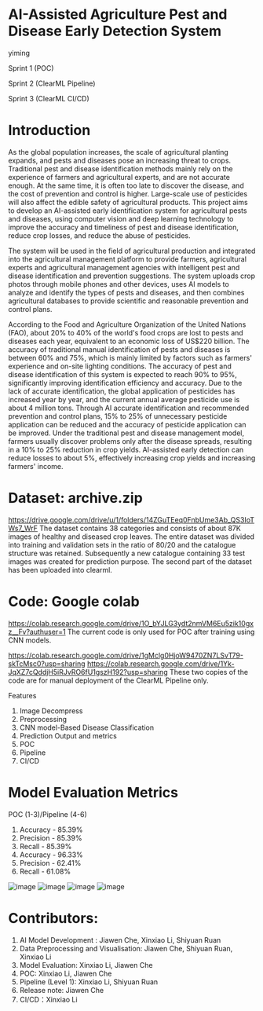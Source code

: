# AI-Assisted Agriculture Pest and Disease Early Detection System
yiming

Sprint 1 (POC)

Sprint 2 (ClearML Pipeline)

Sprint 3 (ClearML CI/CD)

# Introduction

As the global population increases, the scale of agricultural planting expands, and pests and diseases pose an increasing threat to crops. Traditional pest and disease identification methods mainly rely on the experience of farmers and agricultural experts, and are not accurate enough. At the same time, it is often too late to discover the disease, and the cost of prevention and control is higher. Large-scale use of pesticides will also affect the edible safety of agricultural products. This project aims to develop an AI-assisted early identification system for agricultural pests and diseases, using computer vision and deep learning technology to improve the accuracy and timeliness of pest and disease identification, reduce crop losses, and reduce the abuse of pesticides.

The system will be used in the field of agricultural production and integrated into the agricultural management platform to provide farmers, agricultural experts and agricultural management agencies with intelligent pest and disease identification and prevention suggestions. The system uploads crop photos through mobile phones and other devices, uses AI models to analyze and identify the types of pests and diseases, and then combines agricultural databases to provide scientific and reasonable prevention and control plans.

According to the Food and Agriculture Organization of the United Nations (FAO), about 20% to 40% of the world's food crops are lost to pests and diseases each year, equivalent to an economic loss of US$220 billion. The accuracy of traditional manual identification of pests and diseases is between 60% and 75%, which is mainly limited by factors such as farmers' experience and on-site lighting conditions. The accuracy of pest and disease identification of this system is expected to reach 90% to 95%, significantly improving identification efficiency and accuracy. Due to the lack of accurate identification, the global application of pesticides has increased year by year, and the current annual average pesticide use is about 4 million tons. Through AI accurate identification and recommended prevention and control plans, 15% to 25% of unnecessary pesticide application can be reduced and the accuracy of pesticide application can be improved. Under the traditional pest and disease management model, farmers usually discover problems only after the disease spreads, resulting in a 10% to 25% reduction in crop yields. AI-assisted early detection can reduce losses to about 5%, effectively increasing crop yields and increasing farmers' income.

# Dataset: archive.zip 
https://drive.google.com/drive/u/1/folders/14ZGuTEeq0FnbUme3Ab_QS3IoTWs7_WrF 
The dataset contains 38 categories and consists of about 87K images of healthy and diseased crop leaves. The entire dataset was divided into training and validation sets in the ratio of 80/20 and the catalogue structure was retained. Subsequently a new catalogue containing 33 test images was created for prediction purpose.
The second part of the dataset has been uploaded into clearml.

# Code: Google colab 
https://colab.research.google.com/drive/1O_bYJLG3ydt2nmVM6Eu5zik10gxz__Fv?authuser=1
The current code is only used for POC after training using CNN models.

https://colab.research.google.com/drive/1gMclg0HjoW9470ZN7LSvT79-skTcMsc0?usp=sharing
https://colab.research.google.com/drive/1Yk-JqXZ7cQddjH5iRJvRO6fU1gszH192?usp=sharing
These two copies of the code are for manual deployment of the ClearML Pipeline only.


Features
1. Image Decompress
2. Preprocessing
3. CNN model-Based Disease Classification
4. Prediction Output and metrics
5. POC
6. Pipeline
7. CI/CD

# Model Evaluation Metrics
POC (1-3)/Pipeline (4-6)
1. Accuracy - 85.39%
2. Precision - 85.39%
3. Recall - 85.39%
4. Accuracy - 96.33%
5. Precision - 62.41%
6. Recall - 61.08%


![image](https://github.com/user-attachments/assets/6025ff74-717e-432d-8d91-66ef9b6ffbef)
![image](https://github.com/user-attachments/assets/05955bad-e0e3-4f6a-9edf-045ad69b5be7)
![image](https://github.com/user-attachments/assets/20ae9ac2-fb1f-4d6e-8f97-d69b670ffb34)
![image](https://github.com/user-attachments/assets/c67a35e5-b4f0-45d8-9068-1ecd56e93a04)



# Contributors:
1. AI Model Development : Jiawen Che, Xinxiao Li, Shiyuan Ruan
2. Data Preprocessing and Visualisation: Jiawen Che, Shiyuan Ruan, Xinxiao Li
3. Model Evaluation: Xinxiao Li, Jiawen Che
4. POC: Xinxiao Li, Jiawen Che
5. Pipeline (Level 1): Xinxiao Li, Shiyuan Ruan
6. Release note: Jiawen Che
7. CI/CD：Xinxiao Li








